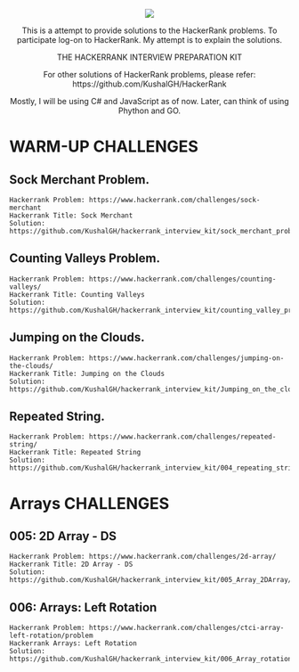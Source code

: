 

<p align="center">
	<a href="https://www.hackerrank.com/KUSHALS"><img src="http://gradsingames.com/wp-content/uploads/2015/12/title-hackerrank.jpg" ></a>
</p>
<p align="center">
    This is a attempt to provide solutions to the HackerRank problems. To participate log-on to HackerRank.
    My attempt is to explain the solutions. 
</p>
<p align="center">
	THE HACKERRANK INTERVIEW PREPARATION KIT
</p>
<p align="center">
	For other solutions of HackerRank problems, please refer: https://github.com/KushalGH/HackerRank 
</p>
<p align="center">
	Mostly, I will be using C# and JavaScript as of now. Later, can think of using Phython and GO. 
</p>


# WARM-UP CHALLENGES

## Sock Merchant Problem.

```
Hackerrank Problem: https://www.hackerrank.com/challenges/sock-merchant
Hackerrank Title: Sock Merchant
Solution: https://github.com/KushalGH/hackerrank_interview_kit/sock_merchant_problem/solution.js 
```

## Counting Valleys Problem.

```
Hackerrank Problem: https://www.hackerrank.com/challenges/counting-valleys/
Hackerrank Title: Counting Valleys
Solution: https://github.com/KushalGH/hackerrank_interview_kit/counting_valley_problem/CountingValeey.cs 
```

## Jumping on the Clouds.

```
Hackerrank Problem: https://www.hackerrank.com/challenges/jumping-on-the-clouds/
Hackerrank Title: Jumping on the Clouds
Solution: https://github.com/KushalGH/hackerrank_interview_kit/Jumping_on_the_clouds/Program.cs 
```

## Repeated String.

```
Hackerrank Problem: https://www.hackerrank.com/challenges/repeated-string/
Hackerrank Title: Repeated String
Solution: https://github.com/KushalGH/hackerrank_interview_kit/004_repeating_string_problem/Program.cs 
```

# Arrays CHALLENGES

## 005: 2D Array - DS

```
Hackerrank Problem: https://www.hackerrank.com/challenges/2d-array/
Hackerrank Title: 2D Array - DS
Solution: https://github.com/KushalGH/hackerrank_interview_kit/005_Array_2DArray/Program.cs 
```

## 006: Arrays: Left Rotation

```
Hackerrank Problem: https://www.hackerrank.com/challenges/ctci-array-left-rotation/problem
Hackerrank Arrays: Left Rotation
Solution: https://github.com/KushalGH/hackerrank_interview_kit/006_Array_rotation/Program.cs 
```

